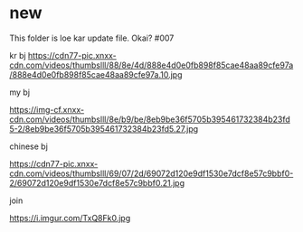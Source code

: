 # new
This folder is loe kar update file.
Okai?
#007

kr bj
https://cdn77-pic.xnxx-cdn.com/videos/thumbslll/88/8e/4d/888e4d0e0fb898f85cae48aa89cfe97a/888e4d0e0fb898f85cae48aa89cfe97a.10.jpg

my bj

https://img-cf.xnxx-cdn.com/videos/thumbslll/8e/b9/be/8eb9be36f5705b395461732384b23fd5-2/8eb9be36f5705b395461732384b23fd5.27.jpg


chinese bj

https://cdn77-pic.xnxx-cdn.com/videos/thumbslll/69/07/2d/69072d120e9df1530e7dcf8e57c9bbf0-2/69072d120e9df1530e7dcf8e57c9bbf0.21.jpg


join 

https://i.imgur.com/TxQ8Fk0.jpg
